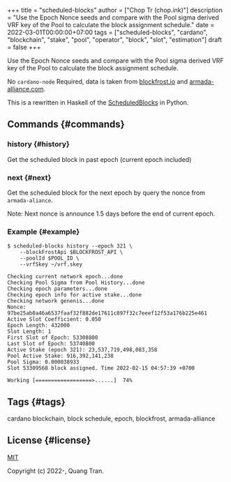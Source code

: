 +++
title = "scheduled-blocks"
author = ["Chop Tr (chop.ink)"]
description = "Use the Epoch Nonce seeds and compare with the Pool sigma derived VRF key of the Pool to calculate the block assignment schedule."
date = 2022-03-01T00:00:00+07:00
tags = ["scheduled-blocks", "cardano", "blockchain", "stake", "pool", "operator", "block", "slot", "estimation"]
draft = false
+++

Use the Epoch Nonce seeds and compare with the Pool sigma derived VRF key of the Pool to calculate the block assignment schedule.

No `cardano-node` Required, data is taken from [blockfrost.io](https://blockfrost.io) and [armada-alliance.com](https://armada-alliance.com).

This is a rewritten in Haskell of the [ScheduledBlocks](https://github.com/asnakep/ScheduledBlocks) in Python.


## Commands {#commands}


### history {#history}

Get the scheduled block in past epoch (current epoch included)


### next {#next}

Get the scheduled block for the next epoch by query the nonce from `armada-aliance`.

Note: Next nonce is announce 1.5 days before the end of current epoch.


### Example {#example}

```nil
$ scheduled-blocks history --epoch 321 \
    --blockFrostApi $BLOCKFROST_API \
    --poolId $POOL_ID \
    --vrfSkey ~/vrf.skey

Checking current network epoch...done
Checking Pool Sigma from Pool History...done
Checking epoch parameters...done
Checking epoch info for active stake...done
Checking network genenis...done
Nonce: 97be25ab0a46a6537faaf32f882de17611c897f32c7eeef12f53a176b225e461
Active Slot Coefficient: 0.050
Epoch Length: 432000
Slot Length: 1
First Slot of Epoch: 53308800
Last Slot of Epoch: 53740800
Active Stake (epoch 321): 23,537,719,498,083,358
Pool Active Stake: 916,392,141,238
Pool Sigma: 0.000038933
Slot 53309568 block assigned. Time 2022-02-15 04:57:39 +0700

Working [==================>......]  74%
```


## Tags {#tags}

cardano blockchain, block schedule, epoch, blockfrost, armada-alliance


## License {#license}

[MIT](https://opensource.org/licenses/MIT)

Copyright (c) 2022-, Quang Tran.
